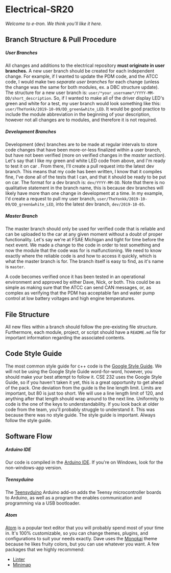 # Electrical-SR20

*Welcome to e-tron. We think you'll like it here.*


## Branch Structure & Pull Procedure

##### User Branches
All changes and additions to the electrical repository __must originate in user
branches.__ A new user branch should be created for each independent change. For example,
if I wanted to update the PDM code, and the ATCC code, I would make two
_separate user branches_ for each change (unless the change was
the same for both modules, ex. a DBC structure update). The structure for a new
user branch is: `user/*your_username*/YYYY-MM-DD/short_description`. So, if I wanted to make
all of the driver display LED's green and white for a test, my user branch would look something like this:
`user/TheYonkk/2019-10-09/DD_green&white_LED`. It would be good practice to include the module abbreviation
in the beginning of your description, however not all changes are to modules, and therefore it is not required.

##### Development Branches
Development (dev) branches are to be made at regular intervals to store code changes that have been more-or-less finalized within a user branch, but have not been verified (more on verified changes in the *master section*). Let's say that  I like my green and white LED code from above, and I'm ready to test it on car . From there, I'll create a pull request into the latest dev branch. This means that my code has been written, I know that it compiles fine, I've done all of the tests that I can, and that it should be ready to be put on car. The format for a dev branch is: `dev/YYYY-MM-DD`. Note that there is no qualitative statement in the branch name, this is because dev branches will likely have more than one change in development at a time. In my example, I'd create a request to pull my user branch, `user/TheYonkk/2019-10-09/DD_green&white_LED`, into the latest dev branch, `dev/2019-10-05`.

##### Master Branch
The master branch should only be used for verified code that is reliable and can be uploaded to the car at any given moment without a doubt of proper functionality. Let's say we're at FSAE Michigan and tight for time before the next event. We made a change to the code in order to test something and now the module that the code was for is malfunctioning. We need to know exactly where the reliable code is and how to access it quickly, which is what the master branch is for. The branch itself is easy to find, as it's name is `master`.

A code becomes verified once it has been tested in an operational environment and approved by either Dave, Nick, or both. This could be as simple as making sure that the ATCC can send CAN messages, or, as complex as verifying that the PDM has acceptable fan and water pump control at low battery voltages and high engine temperatures.

## File Structure
All new files within a branch should follow the pre-existing file structure. Furthermore, each module, project, or script should have a `README.md` file for important information regarding the associated contents.

## Code Style Guide
The most common style guide for c++ code is the [Google Style Guide](https://google.github.io/styleguide/cppguide.html). We will not be using the Google Style Guide word-for-word, however, you should make your best attempt to follow it. CSE 232 uses the Google Style Guide, so if you haven't taken it yet, this is a great opportunity to get ahead of the pack. One deviation from the guide is the line length limit. Limits are important, but 80 is just too short. We will use a line length limit of 120, and anything after that length should wrap around to the next line. Uniformity to code is the one of the keys to understandability. If you look back at older code from the team, you'll probably struggle to understand it. This was because there was no style guide. The style guide is important. Always follow the style guide.

## Software Flow

##### Arduino IDE
Our code is compiled in the [Arduino IDE](https://www.arduino.cc/en/Main/Software). If you're on Windows, look for the non-windows-app version.

##### Teensyduino
The [Teensyduino](https://www.pjrc.com/teensy/teensyduino.html) Arduino add-on adds the Teensy microcontroller boards to Arduino, as well as a program the enables communication and programming via a USB bootloader.

##### Atom
[Atom](https://atom.io/) is a popular text editor that you will probably spend most of your time in. It's 100% customizable, so you can change themes, plugins, and configurations to suit your needs exactly. Dave uses the [Monokai](https://atom.io/themes/monokai) theme because he likes fruity colors, but you can use whatever you want. A few packages that we highly recommend:
* [Linter](https://atom.io/packages/linter)
* [Minimap](https://atom.io/packages/minimap)
